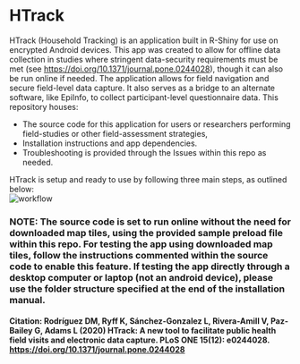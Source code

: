 # HTrack
HTrack (Household Tracking) is an application built in R-Shiny for use on encrypted Android devices. This app was created to allow for offline data collection in studies where stringent data-security requirements must be met (see https://doi.org/10.1371/journal.pone.0244028), though it can also be run online if needed. The application allows for field navigation and secure field-level data capture. It also serves as a bridge to an alternate software, like EpiInfo, to collect participant-level questionnaire data. This repository houses:  
+ The source code for this application for users or researchers performing field-studies or other field-assessment strategies,
+ Installation instructions and app dependencies.  
+ Troubleshooting is provided through the Issues within this repo as needed.  

HTrack is setup and ready to use by following three main steps, as outlined below:  
<img src="https://user-images.githubusercontent.com/7705604/97463214-e1e7bb00-1915-11eb-97bb-3d01dd31713c.png" alt="workflow" align="auto">

### NOTE: The source code is set to run online without the need for downloaded map tiles, using the provided sample preload file within this repo.  For testing the app using downloaded map tiles, follow the instructions commented within the source code to enable this feature. If testing the app directly through a desktop computer or laptop (not an android device), please use the folder structure specified at the end of the installation manual.  

#### Citation: Rodríguez DM, Ryff K, Sánchez-Gonzalez L, Rivera-Amill V, Paz-Bailey G, Adams L (2020) HTrack: A new tool to facilitate public health field visits and electronic data capture. PLoS ONE 15(12): e0244028. https://doi.org/10.1371/journal.pone.0244028
